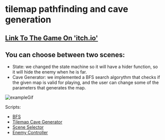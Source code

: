 # tilemap pathfinding and cave generation

## [Link To The Game On 'itch.io'](https://gamedevbc.itch.io/tiles-and-cavegen)

## You can choose between two scenes:
* State: we changed the state machine so it will have a hider function, so it will hide the enemy when he is far.
* Cave Generator: we implemented a BFS search algorythm that checks if the given map is valid for playing, and the user can change some of the parameters that generates the map.

![exampleGif](https://github.com/Game-Dev-Baram-Chahine/05-tilemap-pathfinding/blob/main/example.gif)

Scripts:
* [BFS](https://github.com/Game-Dev-Baram-Chahine/05-tilemap-pathfinding/blob/37ffb6019b90f1b16878c504873050c9ff1d92bf/Assets/Scripts/0-bfs/BFS.cs#LL55C23-L55C41)
* [Tilemap Cave Generator](https://github.com/Game-Dev-Baram-Chahine/05-tilemap-pathfinding/blob/main/Assets/Scripts/4-generation/TilemapCaveGenerator.cs)
* [Scene Selector](https://github.com/Game-Dev-Baram-Chahine/05-tilemap-pathfinding/blob/main/Assets/Scripts/5-gameMan/SceneSelector.cs)
* [Enemy Controller](https://github.com/Game-Dev-Baram-Chahine/05-tilemap-pathfinding/blob/main/Assets/Scripts/3-enemies/EnemyController3.cs)

